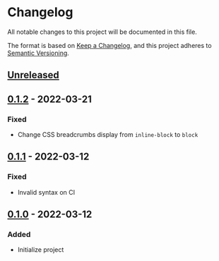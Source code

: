 # Changelog

All notable changes to this project will be documented in this file.

The format is based on [Keep a Changelog](https://keepachangelog.com/en/1.0.0/),
and this project adheres to [Semantic Versioning](https://semver.org/spec/v2.0.0.html).

## [Unreleased]

## [0.1.2] - 2022-03-21

### Fixed

- Change CSS breadcrumbs display from `inline-block` to `block`

## [0.1.1] - 2022-03-12

### Fixed

- Invalid syntax on CI

## [0.1.0] - 2022-03-12

### Added

- Initialize project

[Unreleased]: https://github.com/hapakaien/hugo-themes/compare/basajan/v0.1.2...HEAD
[0.1.2]: https://github.com/hapakaien/hugo-themes/compare/basajan/v0.1.1...basajan/v0.1.2
[0.1.1]: https://github.com/hapakaien/hugo-themes/compare/basajan/v0.1.0...basajan/v0.1.1
[0.1.0]: https://github.com/hapakaien/hugo-themes/releases/tag/basajan/v0.1.0
